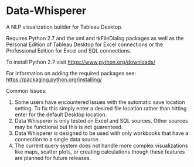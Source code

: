 # Data-Whisperer
A NLP visualization builder for Tableau Desktop.

Requires Python 2.7 and the xml and tkFileDialog packages as well as the Personal Edition of Tableau Desktop for Excel connections or the Professional Edition for Excel and SQL connections.

To install Python 2.7 visit https://www.python.org/downloads/

For information on adding the required packages see: https://packaging.python.org/installing/

Common Issues:

1) Some users have encountered issues with the automatic save location setting. To fix this simply enter a desired file location rather than hitting enter for the default Desktop location.
2) Data Whisperer is only tested on Excel and SQL sources. Other sources may be functional but this is not guarenteed.
3) Data Whisperer is designed to be used with only workbooks that have a connection to a single data source.
4) The current query system does not handle more complex visualizations like maps, scatter plots, or creating calculations though these features are planned for future releases.
